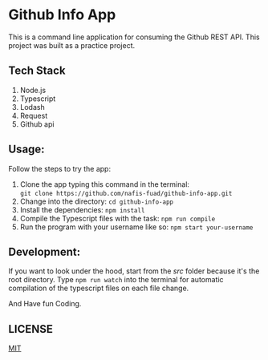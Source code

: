 # Github Info App
This is a command line application for consuming the Github REST API. This project was built as a practice project.

## Tech Stack
1. Node.js
2. Typescript
3. Lodash
4. Request
5. Github api

## Usage:
Follow the steps to try the app:

1. Clone the app typing this command in the terminal:  
    `git clone https://github.com/nafis-fuad/github-info-app.git`
2. Change into the directory:
    `cd github-info-app`
3. Install the dependencies:
    `npm install`
4. Compile the Typescript files with the task:
    `npm run compile`
5. Run the program with your username like so:
    `npm start your-username`  


## Development:
If you want to look under the hood, start from the *src* folder because it's the root directory. Type `npm run watch` into the terminal for automatic compilation of the typescript files on each file change.

And Have fun Coding.

## LICENSE
[MIT](/LICENSE)
